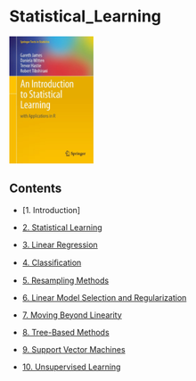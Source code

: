 # Statistical_Learning

<img src="Cover.jpg" width="30%" height="30%">

## Contents
* [1. Introduction]
* [2. Statistical Learning](https://github.com/TsaiYiTing/Statistical_Learning/blob/master/CH2%20Statistical%20Learning.ipynb)

* [3. Linear Regression](docs/3.分类.md)
* [4. Classiﬁcation](docs/4.训练模型.md)
* [5. Resampling Methods](docs/5.支持向量机.md)
* [6. Linear Model Selection and Regularization](docs/6.决策树.md)
* [7. Moving Beyond Linearity](docs/7.集成学习和随机森林.md)
* [8. Tree-Based Methods](docs/8.降维.md)
* [9. Support Vector Machines](docs/8.降维.md)
* [10. Unsupervised Learning](docs/8.降维.md)

